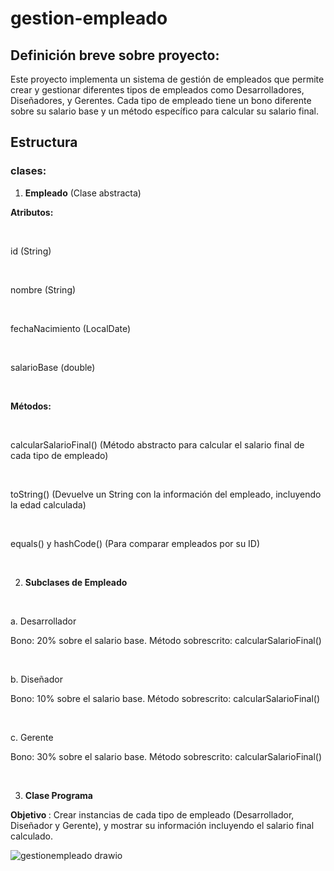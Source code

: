 # gestion-empleado

## Definición breve sobre proyecto:
Este proyecto implementa un sistema de gestión de empleados que permite crear y gestionar diferentes tipos de empleados como Desarrolladores, Diseñadores, y Gerentes. Cada tipo de empleado tiene un bono diferente sobre su salario base y un método específico para calcular su salario final.

## Estructura
### clases:

1. <b>Empleado</b> (Clase abstracta)

<b> Atributos: </b>

<br>

id (String)

<br>

nombre (String)

<br>

fechaNacimiento (LocalDate)

<br>

salarioBase (double)

<br>

<b>Métodos:</b>

<br>

calcularSalarioFinal() (Método abstracto para calcular el salario final de cada tipo de empleado)

<br>

toString() (Devuelve un String con la información del empleado, incluyendo la edad calculada)

<br>

equals() y hashCode() (Para comparar empleados por su ID)

<br>

2. <b> Subclases de Empleado </b>

<br>

a. Desarrollador

Bono: 20% sobre el salario base. Método sobrescrito: calcularSalarioFinal()

<br>

b. Diseñador

Bono: 10% sobre el salario base. Método sobrescrito: calcularSalarioFinal()

<br>

c. Gerente

Bono: 30% sobre el salario base. Método sobrescrito: calcularSalarioFinal()

<br>

3. <b> Clase Programa </b>

<b> Objetivo </b>: Crear instancias de cada tipo de empleado (Desarrollador, Diseñador y Gerente), y mostrar su información incluyendo el salario final calculado.


![gestionempleado drawio](https://github.com/user-attachments/assets/5ada2d1b-1009-4bd5-9338-f69d05eb1770)

